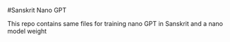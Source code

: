 #Sanskrit Nano GPT

This repo contains same files for training nano GPT in Sanskrit and a nano model weight
